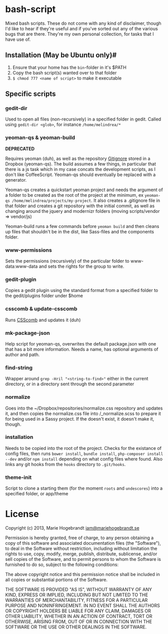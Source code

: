 bash-script
===========

Mixed bash scripts. These do not come with any kind of disclaimer, though I'd like to hear if they're useful and if you've sorted out any of the various bugs that are there. They're my own personal collection, for tasks that I have use of.

## Installation (May be Ubuntu only)#
1. Ensure that your home has the `bin`-folder in it's $PATH
2. Copy the bash script(s) wanted over to that folder
3. `$ chmod 777 <name of script>` to make it executable

## Specific scripts #

### gedit-dir #
Used to open all files (non-recursively) in a specified folder in gedit. Called using `gedit-dir <glob>`, for instance `/home/melindrea/*`

### yeoman-qs & yeoman-build #
**DEPRECATED**

Requires yeoman (duh), as well as the repository [Gitignore](https://github.com/github/gitignore) stored in a Dropbox (yeoman-qs). The build assumes a few things, in particular that there is a js task which in my case concats the development scripts, as I don't like CoffeeScript. Yeoman-qs should eventually be replaced with a generator.

Yeoman-qs creates a quickstart yeoman project and needs the argument of a folder to be created as the root of the project at the minimum, ex `yeoman-qs /home/melindrea/projects/my-project`. It also creates a .gitignore file in that folder and creates a git repository with the initial commit, as well as changing around the jquery and modernizr folders (moving scripts/vendor => vendor/js)

Yeoman-build runs a few commands before `yeoman build` and then cleans up files that shouldn't be in the dist, like Sass-files and the components folder.

### www-permissions #
Sets the permissions (recursively) of the particular folder to www-data:www-data and sets the rights for the group to write.

### gedit-plugin #
Copies a gedit plugin using the standard format from a specified folder to the gedit/plugins folder under $home

### csscomb & update-csscomb #
Runs [CSScomb](https://github.com/miripiruni/CSScomb) and updates it (duh)

### mk-package-json #
Help script for yeoman-qs, overwrites the default package.json with one that has a bit more information. Needs a name, has optional arguments of author and path.

### find-string #
Wrapper around `grep -Hril "<string-to-find>"` either in the current directory, or in a directory sent through the second parameter

### normalize #
Goes into the ~/Dropbox/repositories/normalize.css repository and updates it, and then copies the normalize.css file into <optional path>/_normalize.scss to prepare it for being used in a Sassy project. If the <optional path> doesn't exist, it doesn't make it, though.

### installation #
Needs to be copied into the root of the project. Checks for the existance of config files, then runs `bower install`, `bundle install`, `php-composer install --dev` and/or `npm install` depending on what config files where found. Also links any git hooks from the `hooks` directory to `.git/hooks`.

### theme-init #
Script to clone a starting them (for the moment `roots` and `undescores`) into a specified folder, or app/theme

# License #
Copyright (c) 2013, Marie Hogebrandt <iam@mariehogebrandt.se>

Permission is hereby granted, free of charge, to any person obtaining a copy of this software and associated documentation files (the "Software"), to deal in the Software without restriction, including without limitation the rights to use, copy, modify, merge, publish, distribute, sublicense, and/or sell copies of the Software, and to permit persons to whom the Software is furnished to do so, subject to the following conditions:

The above copyright notice and this permission notice shall be included in all copies or substantial portions of the Software.

THE SOFTWARE IS PROVIDED "AS IS", WITHOUT WARRANTY OF ANY KIND, EXPRESS OR IMPLIED, INCLUDING BUT NOT LIMITED TO THE WARRANTIES OF MERCHANTABILITY, FITNESS FOR A PARTICULAR PURPOSE AND NONINFRINGEMENT. IN NO EVENT SHALL THE AUTHORS OR COPYRIGHT HOLDERS BE LIABLE FOR ANY CLAIM, DAMAGES OR OTHER LIABILITY, WHETHER IN AN ACTION OF CONTRACT, TORT OR OTHERWISE, ARISING FROM, OUT OF OR IN CONNECTION WITH THE SOFTWARE OR THE USE OR OTHER DEALINGS IN THE SOFTWARE.

